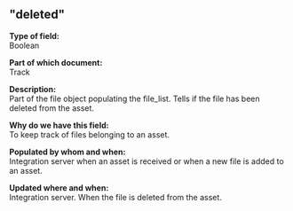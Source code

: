 ## "deleted"

**Type of field:**  
Boolean  

**Part of which document:**  
Track

**Description:**  
Part of the file object populating the file_list. Tells if the file has been deleted from the asset.  

**Why do we have this field:**  
To keep track of files belonging to an asset.   

**Populated by whom and when:**  
Integration server when an asset is received or when a new file is added to an asset.   

**Updated where and when:**  
Integration server. When the file is deleted from the asset.
